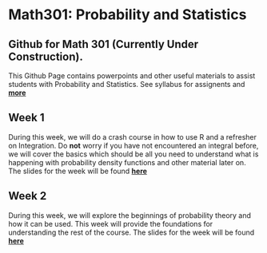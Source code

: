 # Math301: Probability and Statistics
## Github for Math 301 (**Currently Under Construction**).
This Github Page contains powerpoints and other useful materials to assist students with Probability and Statistics.  See syllabus for assignents and [**more**](https://seathebass.github.io/math301/syllabus/mat301syl.html)

## Week 1
During this week, we will do a crash course in how to use R and a refresher on Integration. Do **not** worry if you have not encountered an integral before, we will cover the basics which should be all you need to understand what is happening with probability density functions and other material later on. The slides for the week will be found [**here**](https://seathebass.github.io/math301/presentations/week1.html)

## Week 2
During this week, we will explore the beginnings of probability theory and how it can be used. This week will provide the foundations for understanding the rest of the course. The slides for the week will be found [**here**](https://seathebass.github.io/math301/presentations/week2.html)
